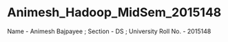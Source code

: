 # Animesh_Hadoop_MidSem_2015148
Name - Animesh Bajpayee ; Section - DS ; University Roll No. - 2015148
